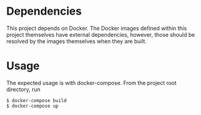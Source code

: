 # Dependencies
This project depends on Docker. The Docker images defined within this project themselves have external dependencies, however, those should be resolved by the images themselves when they are built.

# Usage
The expected usage is with docker-compose. From the project root directory, run 
```
$ docker-compose build
$ docker-compose up
```
